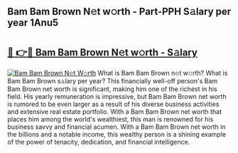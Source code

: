 ## Bam Bam Brown N𝚎t w𝚘rth - Part-PPH S𝚊lary per year 1Anu5

# <h2><a href="http://gc3kpv7.nevu.top/?p=Bam+Bam+Brown">🔗 👉🔴 Bam Bam Brown N𝚎t w𝚘rth - S𝚊lary</a></h2>

[![Bam Bam Brown N𝚎t W𝚘rth](https://i.imgur.com/Oavwk0R.jpeg)](http://gc3kpv7.nevu.top/?p=Bam+Bam+Brown)
What is Bam Bam Brown n𝚎t w𝚘rth? What is Bam Bam Brown s𝚊lary per year?
This financially well-off person's Bam Bam Brown net worth is significant, making him one of the richest in his field. His yearly remuneration is impressive, but Bam Bam Brown net worth is rumored to be even larger as a result of his diverse business activities and extensive real estate portfolio. With a Bam Bam Brown net worth that places him among the world's wealthiest, this man is renowned for his business savvy and financial acumen. With a Bam Bam Brown net worth in the billions and a notable income, this wealthy person is a shining example of the power of tenacity, dedication, and financial intelligence.
